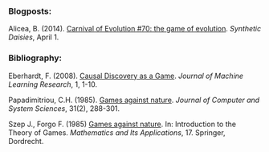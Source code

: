### Blogposts:
Alicea, B. (2014). [Carnival of Evolution #70: the game of evolution](https://syntheticdaisies.blogspot.com/2014/04/carnival-of-evolution-70-game-of.html). _Synthetic Daisies_, April 1.

### Bibliography:
Eberhardt, F. (2008). [Causal Discovery as a Game](http://www.its.caltech.edu/~fehardt/papers/Eberhardt_NIPS2008.pdf). _Journal of Machine Learning Research_, 1, 1-10.

Papadimitriou, C.H. (1985). [Games against nature](https://doi.org/10.1016/0022-0000(85)90045-5). _Journal of Computer and System Sciences_, 31(2), 288-301.

Szep J., Forgo F. (1985) [Games against nature](https://link.springer.com/chapter/10.1007/978-94-009-5193-8_21). In: Introduction to the Theory of Games. _Mathematics and Its Applications_, 17. Springer, Dordrecht.
